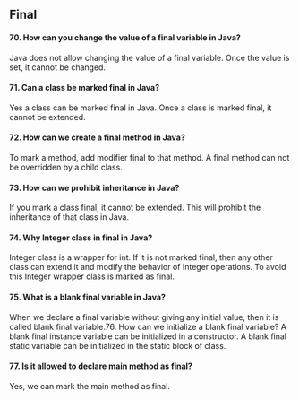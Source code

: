 ## Final
#### 70. How can you change the value of a final variable in Java?
Java does not allow changing the value of a final variable. Once the
value is set, it cannot be changed.
#### 71. Can a class be marked final in Java?
Yes a class can be marked final in Java. Once a class is marked
final, it cannot be extended.
#### 72. How can we create a final method in Java?
To mark a method, add modifier final to that method. A final method
can not be overridden by a child class.
#### 73. How can we prohibit inheritance in Java?
If you mark a class final, it cannot be extended. This will prohibit
the inheritance of that class in Java.
#### 74. Why Integer class in final in Java?
Integer class is a wrapper for int. If it is not marked final, then any
other class can extend it and modify the behavior of Integer
operations. To avoid this Integer wrapper class is marked as final.
#### 75. What is a blank final variable in Java?
When we declare a final variable without giving any initial value,
then it is called blank final variable.76. How can we initialize a blank final
variable?
A blank final instance variable can be initialized in a constructor.
A blank final static variable can be initialized in the static block of
class.
#### 77. Is it allowed to declare main method as final?
Yes, we can mark the main method as final.
